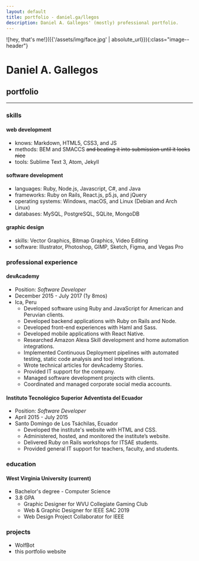 ```yaml
---
layout: default
title: portfolio - daniel.ga/llegos
description: Daniel A. Gallegos' (mostly) professional portfolio.
---
```

![hey, that's me!]({{'/assets/img/face.jpg' | absolute_url}}){:class="image--header"}
# Daniel A. Gallegos
## portfolio
---
### skills
#### web development
* knows: Markdown, HTML5, CSS3, and JS
* methods: BEM and SMACCS ~~and beating it into submission until it looks nice~~
* tools: Sublime Text 3, Atom, Jekyll

#### software development
* languages: Ruby, Node.js, Javascript, C#, and Java
* frameworks: Ruby on Rails, React.js, p5.js, and jQuery
* operating systems: Windows, macOS, and Linux (Debian and Arch Linux)
* databases: MySQL, PostgreSQL, SQLite, MongoDB

#### graphic design
* skills: Vector Graphics, Bitmap Graphics, Video Editing
* software: Illustrator, Photoshop, GIMP, Sketch, Figma, and Vegas Pro

### professional experience

#### devAcademy
* Position: _Software Developer_
* December 2015 - July 2017 (1y 8mos)
* Ica, Peru
  - Developed software using Ruby and JavaScript for American and Peruvian clients.
  - Developed backend applications with Ruby on Rails and Node.
  - Developed front-end experiences with Haml and Sass.
  - Developed mobile applications with React Native.
  - Researched Amazon Alexa Skill development and home automation integrations.
  - Implemented Continuous Deployment pipelines with automated testing, static code analysis and tool integrations.
  - Wrote technical articles for devAcademy Stories.
  - Provided IT support for the company.
  - Managed software development projects with clients.
  - Coordinated and managed corporate social media accounts.

#### Instituto Tecnol&oacute;gico Superior Adventista del Ecuador
* Position: _Software Developer_
* April 2015 - July 2015
* Santo Domingo de Los Ts&aacute;chilas, Ecuador
  - Developed the institute's website with HTML and CSS.
  - Administered, hosted, and monitored the institute’s website.
  - Delivered Ruby on Rails workshops for ITSAE students.
  - Provided general IT support for teachers, faculty, and students.

### education

#### West Virginia University (current)
* Bachelor's degree - Computer Science
* 3.8 GPA
  - Graphic Designer for WVU Collegiate Gaming Club
  - Web & Graphic Designer for IEEE SAC 2019
  - Web Design Project Collaborator for IEEE

### projects

* WolfBot
* this portfolio website
